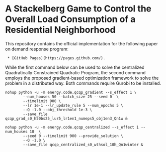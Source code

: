 # A Stackelberg Game to Control the Overall Load Consumption of a Residential Neighborhood

This repository contains the official implementation for the following paper on demand response program:

```
 * [GitHub Pages](https://pages.github.com/).
```

While the first command below can be used to solve the centralized Quadratically Constrained Quadratic Program, the second command employs the proposed gradient-based optimization framework to solve the problem in a distributed way. Both commands require Gurobi to be installed.


```
nohup python -u -m energy.code.qcqp_gradient --s_effect 1 \
        --num_houses 50 --batch_size 25 --seed 0  \
        --timelimit 900 \
        --lr 1e-1 --lr_update_rule 5 --num_epochs 5 \
        --Q -1.0 --obj_threshold 1e-3 \
        --save_file qcqp_grad_s0_h50bs25_lur5_lr1en1_numeps5_obj1en3_Qn1w &
  
nohup python -u -m energy.code.qcqp_centralized --s_effect 1 --num_houses 10  \
        --seed 0 --timelimit 900 --provide_solution \
        --Q -1.0 \
        --save_file qcqp_centralized_s0_wthsol_10h_Qn1winter &
```  
